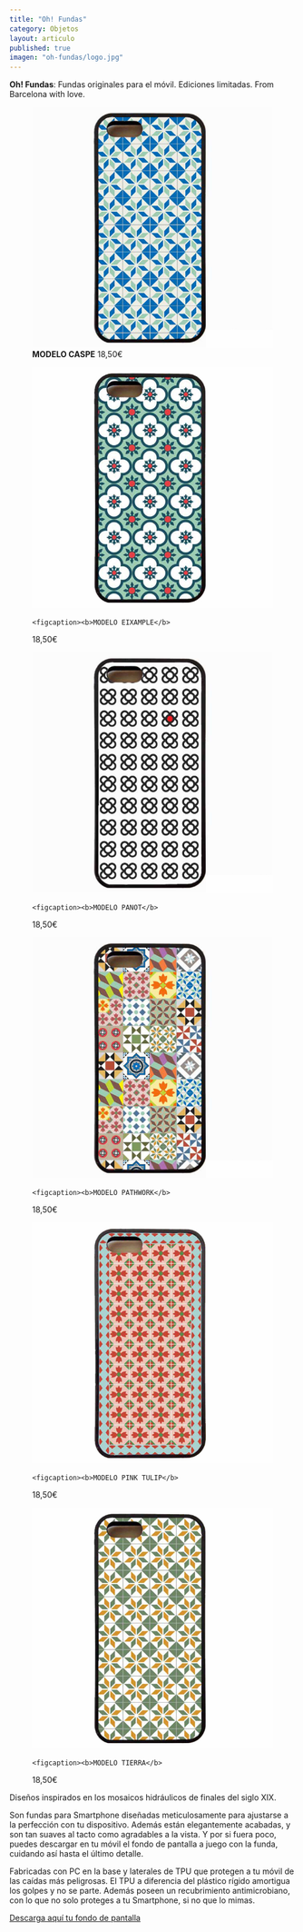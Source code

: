 ```yaml
---
title: "Oh! Fundas"
category: Objetos
layout: articulo
published: true
imagen: "oh-fundas/logo.jpg"
---
```


**Oh! Fundas**: Fundas originales para el móvil. Ediciones limitadas. From Barcelona with love.

<div class="figure-group">
<figure>
	<a href="/images/oh-fundas/caspe.jpg"><img src="/images/oh-fundas/caspe.jpg" alt="image"></a>
	<figcaption><b>MODELO CASPE</b>
18,50€</figcaption>
</figure>

<figure>
	<a href="/images/oh-fundas/example.jpg"><img src="/images/oh-fundas/example.jpg" alt="image"></a>

	<figcaption><b>MODELO EIXAMPLE</b> 
18,50€</figcaption>
</figure>

<figure>
	<a href="/images/oh-fundas/Panot.jpg"><img src="/images/oh-fundas/Panot.jpg" alt="image"></a>

	<figcaption><b>MODELO PANOT</b> 
18,50€</figcaption>
</figure>

<figure>
	<a href="/images/oh-fundas/patchwork.jpg"><img src="/images/oh-fundas/patchwork.jpg" alt="image"></a>

	<figcaption><b>MODELO PATHWORK</b> 
18,50€</figcaption>
</figure>

<figure>
	<a href="/images/oh-fundas/pink-tulip.jpg"><img src="/images/oh-fundas/pink-tulip.jpg" alt="image"></a>

	<figcaption><b>MODELO PINK TULIP</b> 
18,50€</figcaption>
</figure>

<figure>
	<a href="/images/oh-fundas/tierra.jpg"><img src="/images/oh-fundas/tierra.jpg" alt="image"></a>

	<figcaption><b>MODELO TIERRA</b> 
18,50€</figcaption>
</figure>

</div>
Diseños inspirados en los mosaicos hidráulicos de finales del siglo XIX.

Son fundas para Smartphone diseñadas meticulosamente para ajustarse a la perfección con tu dispositivo. Además están elegantemente acabadas, y son tan suaves al tacto como agradables a la vista. Y por si fuera poco, puedes descargar en tu móvil el fondo de pantalla a juego con la funda, cuidando así hasta el último detalle.

Fabricadas con PC en la base y laterales de TPU que protegen a tu móvil de las caídas más peligrosas. El TPU a diferencia del plástico rígido amortigua los golpes y no se parte. Además poseen un recubrimiento antimicrobiano, con lo que no solo proteges a tu Smartphone, si no que lo mimas.

[Descarga aquí tu fondo de pantalla](http://www.ohfundas.com/galeribcn-wallpaper/)



